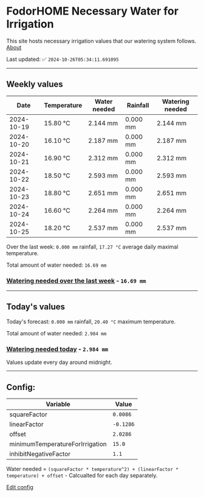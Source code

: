 # FodorHOME Necessary Water for Irrigation

This site hosts necessary irrigation values that our watering system follows. [About](https://github.com/redyau/irrigation)

Last updated: ✅ `2024-10-26T05:34:11.691095`

---

## Weekly values

| Date | Temperature | Water needed | Rainfall | Watering needed |
|-----|-----|-----|-----|-----|
| 2024-10-19 | 15.80 °C | 2.144 mm | 0.000 mm | 2.144 mm |
| 2024-10-20 | 16.10 °C | 2.187 mm | 0.000 mm | 2.187 mm |
| 2024-10-21 | 16.90 °C | 2.312 mm | 0.000 mm | 2.312 mm |
| 2024-10-22 | 18.50 °C | 2.593 mm | 0.000 mm | 2.593 mm |
| 2024-10-23 | 18.80 °C | 2.651 mm | 0.000 mm | 2.651 mm |
| 2024-10-24 | 16.60 °C | 2.264 mm | 0.000 mm | 2.264 mm |
| 2024-10-25 | 18.20 °C | 2.537 mm | 0.000 mm | 2.537 mm |


Over the last week: `0.000 mm` rainfall, `17.27 °C` average daily maximal temperature.

Total amount of water needed: `16.69 mm`

### [Watering needed over the last week](lastweek.txt) - `16.69 mm`

---

## Today's values

Today's forecast: `0.000 mm` rainfall, `20.40 °C` maximum temperature.

Total amount of water needed: `2.984 mm`

### [Watering needed today](today.txt) - `2.984 mm`

Values update every day around midnight.

---

## Config:

| Variable | Value |
|-----|-----|
| squareFactor | `0.0086` |
| linearFactor | `-0.1286` |
| offset | `2.0286` |
| minimumTemperatureForIrrigation | `15.0` |
| inhibitNegativeFactor | `1.1` |

Water needed = `(squareFactor * temperature^2) + (linearFactor * temperature) + offset` - Calcualted for each day separately.

[Edit config](https://github.com/RedyAu/irrigation/edit/main/config.json)
